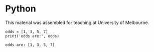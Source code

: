 # Python

This material was assembled for teaching at University of Melbourne. 

~~~ {.python}
odds = [1, 3, 5, 7]
print('odds are:', odds)
~~~
`odds are: [1, 3, 5, 7]`

